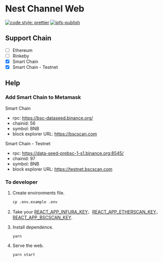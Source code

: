 # Nest Channel Web

[![code style: prettier](https://img.shields.io/badge/code_style-prettier-ff69b4.svg?style=flat-square)](https://github.com/prettier/prettier) [![ipfs-publish](https://github.com/NEST-Protocol/NEST-Channel-Web/actions/workflows/main.yml/badge.svg)](https://github.com/NEST-Protocol/NEST-Channel-Web/actions/workflows/main.yml)

## Support Chain

- [ ] Ethereum
- [ ] Rinkeby
- [x] Smart Chain
- [x] Smart Chain - Testnet

## Help

### Add Smart Chain to Metamask

Smart Chain

- rpc: https://bsc-dataseed.binance.org/
- chainid: 56
- symbol: BNB
- block explorer URL: https://bscscan.com

Smart Chain - Testnet

- rpc: https://data-seed-prebsc-1-s1.binance.org:8545/
- chainid: 97
- symbol: BNB
- block explorer URL: https://testnet.bscscan.com

### To developer

1. Create environments file.
    ```shell
    cp .env.example .env
    ```
   
2. Take your [REACT_APP_INFURA_KEY](https://infura.io/)、[REACT_APP_ETHERSCAN_KEY](https://etherscan.io/)、[REACT_APP_BSCSCAN_KEY](https://bscscan.com/).

4. Install dependence.
    ```shell
    yarn
    ```

5. Serve the web.
    ```shell
    yarn start
    ```
